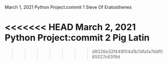 March 1, 2021
	Python Project:commit 1
		Sieve Of Eratosthenes
		
<<<<<<< HEAD
March 2, 2021
	Python Project:commit 2
		Pig Latin
=======
>>>>>>> d9326e32f449f04d1b7dfa1a7ddf085527c63f9d
